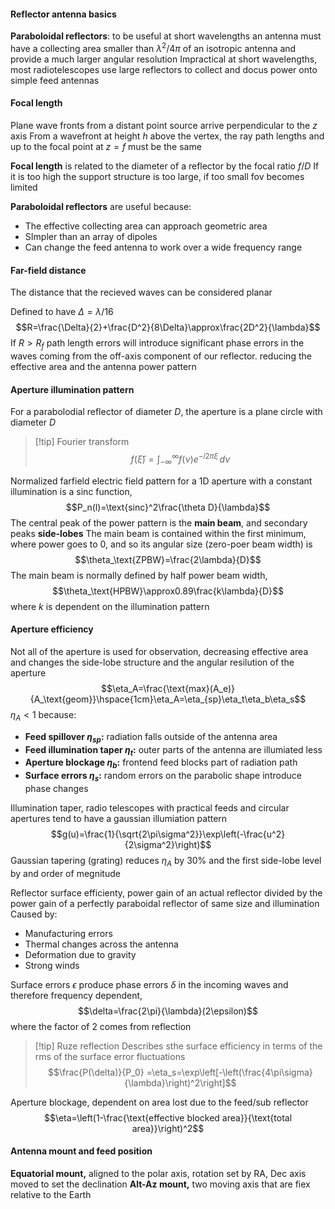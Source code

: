 #### Reflector antenna basics
**Paraboloidal reflectors**: to be useful at short wavelengths an antenna must have a collecting area smaller than $\lambda^2/4\pi$ of an isotropic antenna and provide a much larger angular resolution
Impractical at short wavelengths, most radiotelescopes use large reflectors to collect and docus power onto simple feed antennas
#### Focal length
Plane wave fronts from a distant point source arrive perpendicular to the $z$ axis
From a wavefront at height $h$ above the vertex, the ray path lengths and up to the focal point at $z=f$ must be the same

**Focal length** is related to the diameter of a reflector by the focal ratio $f/D$
If it is too high the support structure is too large, if too small fov becomes limited

**Paraboloidal reflectors** are useful because:
- The effective collecting area can approach geometric area
- SImpler than an array of dipoles
- Can change the feed antenna to work over a wide frequency range

#### Far-field distance
The distance that the recieved waves can be considered planar

Defined to have $\Delta=\lambda/16$
$$R=\frac{\Delta}{2}+\frac{D^2}{8\Delta}\approx\frac{2D^2}{\lambda}$$
If $R>R_f$ path length errors will introduce significant phase errors in the waves coming from the off-axis component of our reflector. reducing the effective area and the antenna power pattern 

#### Aperture illumination pattern
For a parabolodial reflector of diameter $D$, the aperture is a plane circle with diameter $D$

>[!tip] Fourier transform
>$$f(\hat{\xi})=\int_{-\infty}^\infty f(\nu)e^{-i2\pi\xi}\,d\nu$$

Normalized farfield electric field pattern for a 1D aperture with a constant illumination is a sinc function, $$P_n(l)=\text{sinc}^2\frac{\theta D}{\lambda}$$
The central peak of the power pattern is the **main beam**, and secondary peaks **side-lobes**
The main beam is contained within the first minimum, where power goes to 0, and so its angular size (zero-poer beam width) is $$\theta_\text{ZPBW}=\frac{2\lambda}{D}$$
The main beam is normally defined by half power beam width, $$\theta_\text{HPBW}\approx0.89\frac{k\lambda}{D}$$ where $k$ is dependent on the illumination pattern
#### Aperture efficiency
Not all of the aperture is used for observation, decreasing effective area and changes the side-lobe structure and the angular resilution of the aperture $$\eta_A=\frac{\text{max}(A_e)}{A_\text{geom}}\hspace{1cm}\eta_A=\eta_{sp}\eta_t\eta_b\eta_s$$
$\eta_A<1$ because:
- **Feed spillover $\eta_{sp}$:** radiation falls outside of the antenna area
- **Feed illumination taper $\eta_t$:** outer parts of the antenna are illumiated less
- **Aperture blockage $\eta_b$:** frontend feed blocks part of radiation path
- **Surface errors $\eta_s$:** random errors on the parabolic shape introduce phase changes

Illumination taper, radio telescopes with practical feeds and circular apertures tend to have a gaussian illumiation pattern $$g(u)=\frac{1}{\sqrt{2\pi\sigma^2}}\exp\left(-\frac{u^2}{2\sigma^2}\right)$$
Gaussian tapering (grating) reduces $\eta_A$ by 30% and the first side-lobe level by and order of megnitude

Reflector surface efficienty, power gain of an actual reflector divided by the power gain of a perfectly paraboidal reflector of same size and illumination
Caused by:
- Manufacturing errors
- Thermal changes across the antenna
- Deformation due to gravity
- Strong winds

Surface errors $\epsilon$ produce phase errors $\delta$ in the incoming waves and therefore frequency dependent, $$\delta=\frac{2\pi}{\lambda}(2\epsilon)$$
where the factor of 2 comes from reflection

>[!tip] Ruze reflection
>Describes sthe surface efficiency in terms of the rms of the surface error fluctuations
>$$\frac{P(\delta)}{P_0} =\eta_s=\exp\left[-\left(\frac{4\pi\sigma}{\lambda}\right)^2\right]$$

Aperture blockage, dependent on area lost due to the feed/sub reflector $$\eta=\left(1-\frac{\text{effective blocked area}}{\text{total area}}\right)^2$$
#### Antenna mount and feed position

**Equatorial mount,** aligned to the polar axis, rotation set by RA, Dec axis moved to set the declination
**Alt-Az mount,** two moving axis that are fiex relative to the Earth